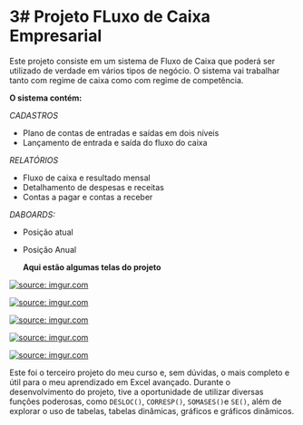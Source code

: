 # 3# Projeto FLuxo de Caixa Empresarial
Este projeto consiste em um sistema de Fluxo de Caixa que poderá ser utilizado de verdade em vários tipos de
negócio. O sistema vai trabalhar tanto com regime de caixa como com regime de competência.

**O sistema contém:**

*CADASTROS*
- Plano de contas de entradas e saídas em dois níveis
- Lançamento de entrada e saída do fluxo do caixa

*RELATÓRIOS* 
- Fluxo de caixa e resultado mensal
- Detalhamento de despesas e receitas
- Contas a pagar e contas a receber

*DABOARDS:*
- Posição atual
- Posição Anual

  **Aqui estão algumas telas do projeto**

<a href="https://imgur.com/SM4El1o"><img src="https://i.imgur.com/SM4El1o.png" title="source: imgur.com" /></a>

<a href="https://imgur.com/k7eJVxU"><img src="https://i.imgur.com/k7eJVxU.png" title="source: imgur.com" /></a>

<a href="https://imgur.com/injRcSz"><img src="https://i.imgur.com/injRcSz.png" title="source: imgur.com" /></a>

<a href="https://imgur.com/RTWZ1Hh"><img src="https://i.imgur.com/RTWZ1Hh.png" title="source: imgur.com" /></a>

<a href="https://imgur.com/FrneHN1"><img src="https://i.imgur.com/FrneHN1.png" title="source: imgur.com" /></a>

Este foi o terceiro projeto do meu curso e, sem dúvidas, o mais completo e útil para o meu aprendizado em Excel avançado. Durante o desenvolvimento do projeto, tive a oportunidade de utilizar diversas funções poderosas, como `DESLOC()`, `CORRESP()`, `SOMASES()`e `SE()`, além de explorar o uso de tabelas, tabelas dinâmicas, gráficos e gráficos dinâmicos.
